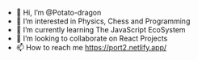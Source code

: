 - 👋 Hi, I’m @Potato-dragon
- 👀 I’m interested in Physics, Chess and Programming
- 🌱 I’m currently learning The JavaScript EcoSystem
- 💞️ I’m looking to collaborate on React Projects
- 📫 How to reach me https://port2.netlify.app/

<!---
Potato-dragon/Potato-dragon is a ✨ special ✨ repository because its `README.md` (this file) appears on your GitHub profile.
You can click the Preview link to take a look at your changes.
--->
